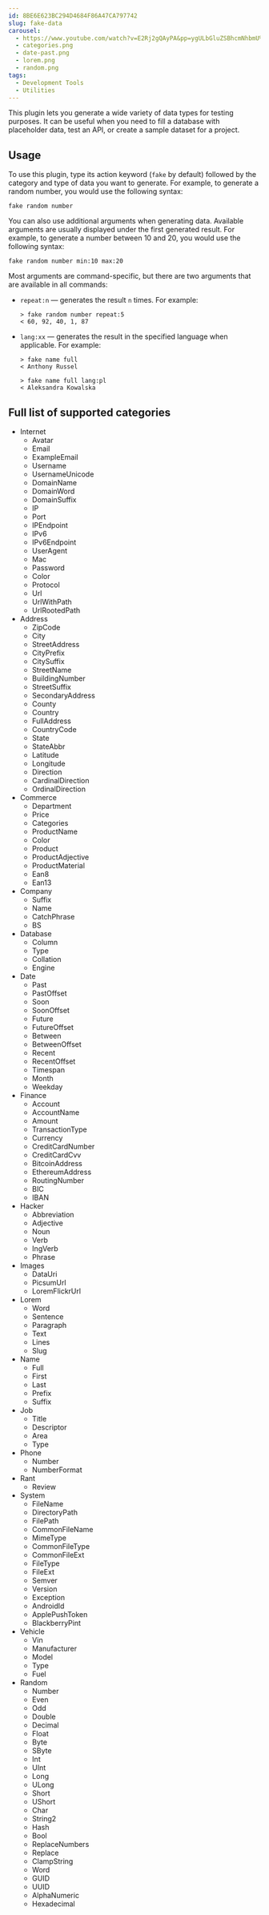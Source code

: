 ```yaml
---
id: 8BE6E623BC294D4684F86A47CA797742
slug: fake-data
carousel:
  - https://www.youtube.com/watch?v=E2Rj2gQAyPA&pp=ygULbGluZSBhcmNhbmU%3D
  - categories.png
  - date-past.png
  - lorem.png
  - random.png
tags:
  - Development Tools
  - Utilities
---
```


This plugin lets you generate a wide variety of data types for testing purposes. It can be useful when you need to fill a database with placeholder data, test an API, or create a sample dataset for a project.

## Usage

To use this plugin, type its action keyword (`fake` by default) followed by the category and type of data you want to generate. For example, to generate a random number, you would use the following syntax:

```
fake random number
```

You can also use additional arguments when generating data. Available arguments are usually displayed under the first generated result. For example, to generate a number between 10 and 20, you would use the following syntax:

```
fake random number min:10 max:20
```

Most arguments are command-specific, but there are two arguments that are available in all commands:

* `repeat:n` — generates the result `n` times. For example:
  ```
  > fake random number repeat:5
  < 60, 92, 40, 1, 87
  ```
* `lang:xx` — generates the result in the specified language when applicable. For example:
  ```
  > fake name full
  < Anthony Russel
  
  > fake name full lang:pl
  < Aleksandra Kowalska
  ```

## Full list of supported categories

* Internet
  * Avatar
  * Email
  * ExampleEmail
  * Username
  * UsernameUnicode
  * DomainName
  * DomainWord
  * DomainSuffix
  * IP
  * Port
  * IPEndpoint
  * IPv6
  * IPv6Endpoint
  * UserAgent
  * Mac
  * Password
  * Color
  * Protocol
  * Url
  * UrlWithPath
  * UrlRootedPath
* Address
  * ZipCode
  * City
  * StreetAddress
  * CityPrefix
  * CitySuffix
  * StreetName
  * BuildingNumber
  * StreetSuffix
  * SecondaryAddress
  * County
  * Country
  * FullAddress
  * CountryCode
  * State
  * StateAbbr
  * Latitude
  * Longitude
  * Direction
  * CardinalDirection
  * OrdinalDirection
* Commerce
  * Department
  * Price
  * Categories
  * ProductName
  * Color
  * Product
  * ProductAdjective
  * ProductMaterial
  * Ean8
  * Ean13
* Company
  * Suffix
  * Name
  * CatchPhrase
  * BS
* Database
  * Column
  * Type
  * Collation
  * Engine
* Date
  * Past
  * PastOffset
  * Soon
  * SoonOffset
  * Future
  * FutureOffset
  * Between
  * BetweenOffset
  * Recent
  * RecentOffset
  * Timespan
  * Month
  * Weekday
* Finance
  * Account
  * AccountName
  * Amount
  * TransactionType
  * Currency
  * CreditCardNumber
  * CreditCardCvv
  * BitcoinAddress
  * EthereumAddress
  * RoutingNumber
  * BIC
  * IBAN
* Hacker
  * Abbreviation
  * Adjective
  * Noun
  * Verb
  * IngVerb
  * Phrase
* Images
  * DataUri
  * PicsumUrl
  * LoremFlickrUrl
* Lorem
  * Word
  * Sentence
  * Paragraph
  * Text
  * Lines
  * Slug
* Name
  * Full
  * First
  * Last
  * Prefix
  * Suffix
* Job
  * Title
  * Descriptor
  * Area
  * Type
* Phone
  * Number
  * NumberFormat
* Rant
  * Review
* System
  * FileName
  * DirectoryPath
  * FilePath
  * CommonFileName
  * MimeType
  * CommonFileType
  * CommonFileExt
  * FileType
  * FileExt
  * Semver
  * Version
  * Exception
  * AndroidId
  * ApplePushToken
  * BlackberryPint
* Vehicle
  * Vin
  * Manufacturer
  * Model
  * Type
  * Fuel
* Random
  * Number
  * Even
  * Odd
  * Double
  * Decimal
  * Float
  * Byte
  * SByte
  * Int
  * UInt
  * Long
  * ULong
  * Short
  * UShort
  * Char
  * String2
  * Hash
  * Bool
  * ReplaceNumbers
  * Replace
  * ClampString
  * Word
  * GUID
  * UUID
  * AlphaNumeric
  * Hexadecimal
